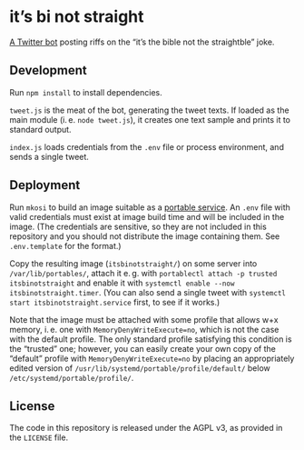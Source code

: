 # it’s bi not straight

[A Twitter bot](https://twitter.com/ItsBiNotHetero)
posting riffs on the “it’s the bible not the straightble” joke.

## Development

Run `npm install` to install dependencies.

`tweet.js` is the meat of the bot, generating the tweet texts.
If loaded as the main module (i. e. `node tweet.js`),
it creates one text sample and prints it to standard output.

`index.js` loads credentials from the `.env` file or process environment,
and sends a single tweet.

## Deployment

Run `mkosi` to build an image suitable as a [portable service](https://systemd.io/PORTABLE_SERVICES.html).
An `.env` file with valid credentials must exist at image build time
and will be included in the image.
(The credentials are sensitive,
so they are not included in this repository
and you should not distribute the image containing them.
See `.env.template` for the format.)

Copy the resulting image (`itsbinotstraight/`) on some server into `/var/lib/portables/`,
attach it e. g. with `portablectl attach -p trusted itsbinotstraight`
and enable it with `systemctl enable --now itsbinotstraight.timer`.
(You can also send a single tweet with `systemctl start itsbinotstraight.service` first, to see if it works.)

Note that the image must be attached with some profile that allows w+x memory,
i. e. one with `MemoryDenyWriteExecute=no`,
which is not the case with the default profile.
The only standard profile satisfying this condition is the “trusted” one;
however, you can easily create your own copy of the “default” profile with `MemoryDenyWriteExecute=no`
by placing an appropriately edited version of `/usr/lib/systemd/portable/profile/default/` below `/etc/systemd/portable/profile/`.

## License

The code in this repository is released under the AGPL v3,
as provided in the `LICENSE` file.

